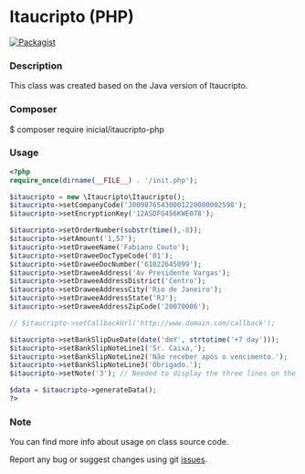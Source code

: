 # Itaucripto (PHP)

[![Packagist](https://img.shields.io/packagist/v/inicial/itaucripto-php.svg?style=flat-square)](https://packagist.org/packages/inicial/itaucripto-php)

### Description

This class was created based on the Java version of Itaucripto.

### Composer

$ composer require inicial/itaucripto-php

### Usage

```php
<?php
require_once(dirname(__FILE__) . '/init.php');

$itaucripto = new \Itaucripto\Itaucripto();
$itaucripto->setCompanyCode('J0098765430001220000002598');
$itaucripto->setEncryptionKey('12ASDFG456KWE078');

$itaucripto->setOrderNumber(substr(time(),-8));
$itaucripto->setAmount('1,57');
$itaucripto->setDraweeName('Fabiano Couto');
$itaucripto->setDraweeDocTypeCode('01');
$itaucripto->setDraweeDocNumber('61022645099');
$itaucripto->setDraweeAddress('Av Presidente Vargas');
$itaucripto->setDraweeAddressDistrict('Centro');
$itaucripto->setDraweeAddressCity('Rio de Janeiro');
$itaucripto->setDraweeAddressState('RJ');
$itaucripto->setDraweeAddressZipCode('20070006');

// $itaucripto->setCallbackUrl('http://www.domain.com/callback');

$itaucripto->setBankSlipDueDate(date('dmY', strtotime('+7 day')));
$itaucripto->setBankSlipNoteLine1('Sr. Caixa,');
$itaucripto->setBankSlipNoteLine2('Não receber após o vencimento.');
$itaucripto->setBankSlipNoteLine3('Obrigado.');
$itaucripto->setNote('3'); // Needed to display the three lines on the bank slip

$data = $itaucripto->generateData();
?>
```

### Note

You can find more info about usage on class source code.

Report any bug or suggest changes using git [issues](https://github.com/inicialsolucoes/itaucripto-php/issues).
